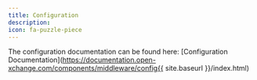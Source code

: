 ```yaml
---
title: Configuration
description: 
icon: fa-puzzle-piece
---
```


The configuration documentation can be found here: [Configuration Documentation](https://documentation.open-xchange.com/components/middleware/config{{ site.baseurl }}/index.html)